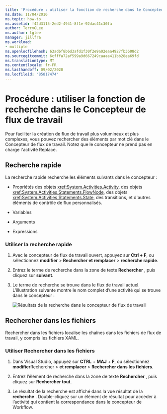 ```yaml
---
title: 'Procédure : utiliser la fonction de recherche dans le Concepteur de flux de travail'
ms.date: 11/04/2016
ms.topic: how-to
ms.assetid: f42d3115-2ed2-4941-8f1e-92dac41c30fa
author: TerryGLee
ms.author: tglee
manager: jillfra
ms.workload:
- multiple
ms.openlocfilehash: 63ad6f8b6d3afd1f30f2e9a02eaa4927fb3608d2
ms.sourcegitcommit: 6cfffa72af599a9d667249caaaa411bb28ea69fd
ms.translationtype: MT
ms.contentlocale: fr-FR
ms.lasthandoff: 09/02/2020
ms.locfileid: "85817474"
---
```

# <a name="how-to-use-search-in-the-workflow-designer"></a>Procédure : utiliser la fonction de recherche dans le Concepteur de flux de travail

Pour faciliter la création de flux de travail plus volumineux et plus complexes, vous pouvez rechercher des éléments par mot clé dans le Concepteur de flux de travail. Notez que le concepteur ne prend pas en charge l'activité Replace.

## <a name="quick-find"></a>Recherche rapide

La recherche rapide recherche les éléments suivants dans le concepteur :

- Propriétés des objets <xref:System.Activities.Activity>, des objets <xref:System.Activities.Statements.FlowNode>, des objets <xref:System.Activities.Statements.State>, des transitions, et d'autres éléments de contrôle de flux personnalisés.

- Variables

- Arguments

- Expressions

### <a name="use-quick-find"></a>Utiliser la recherche rapide

1. Avec le concepteur de flux de travail ouvert, appuyez sur **Ctrl + F**, ou sélectionnez **modifier**  >  **Rechercher et remplacer**  >  **recherche rapide**.

2. Entrez le terme de recherche dans la zone de texte **Rechercher** , puis cliquez sur **suivant**.

3. Le terme de recherche se trouve dans le flux de travail actuel. L’illustration suivante montre le nom complet d’une activité qui se trouve dans le concepteur :

   ![Résultats de la recherche dans le concepteur de flux de travail](../workflow-designer/media/designersearch.png)

## <a name="find-in-files"></a>Rechercher dans les fichiers

Rechercher dans les fichiers localise les chaînes dans les fichiers de flux de travail, y compris les fichiers XAML.

### <a name="use-find-in-files"></a>Utiliser Rechercher dans les fichiers

1. Dans Visual Studio, appuyez sur **CTRL** + **MAJ** + **F**, ou sélectionnez **modifier**Rechercher  >  **et remplacer**  >  **Rechercher dans les fichiers**.

2. Entrez l’élément de recherche dans la zone de texte **Rechercher** , puis cliquez sur **Rechercher tout**.

3. Le résultat de la recherche est affiché dans la vue résultat de la **recherche** . Double-cliquez sur un élément de résultat pour accéder à l’activité qui contient la correspondance dans le concepteur de Workflow.